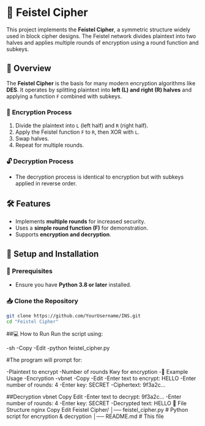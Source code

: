 
# 🔐 Feistel Cipher

This project implements the **Feistel Cipher**, a symmetric structure widely used in block cipher designs. The Feistel network divides plaintext into two halves and applies multiple rounds of encryption using a round function and subkeys.

## 📜 Overview
The **Feistel Cipher** is the basis for many modern encryption algorithms like **DES**. It operates by splitting plaintext into **left (L) and right (R) halves** and applying a function `F` combined with subkeys.

### 🔑 **Encryption Process**
1. Divide the plaintext into `L` (left half) and `R` (right half).
2. Apply the Feistel function `F` to `R`, then XOR with `L`.
3. Swap halves.
4. Repeat for multiple rounds.

### 🔓 **Decryption Process**
- The decryption process is identical to encryption but with subkeys applied in reverse order.

## 🛠️ Features
- Implements **multiple rounds** for increased security.
- Uses a **simple round function (F)** for demonstration.
- Supports **encryption and decryption**.

## 🚀 Setup and Installation
### 📌 Prerequisites
- Ensure you have **Python 3.8 or later** installed.

### 📥 Clone the Repository
```sh
git clone https://github.com/YourUsername/INS.git
cd "Feistel Cipher"
```

##💻 How to Run
Run the script using:

-sh
-Copy
-Edit
-python feistel_cipher.py  

#The program will prompt for:

-Plaintext to encrypt
-Number of rounds
Kwy for encryption
-📝 Example Usage
-Encryption
-vbnet
-Copy
-Edit
-Enter text to encrypt: HELLO
-Enter number of rounds: 4
-Enter key: SECRET
-Ciphertext: 9f3a2c...

##Decryption
vbnet
Copy
Edit
-Enter text to decrypt: 9f3a2c...
-Enter number of rounds: 4
-Enter key: SECRET
-Decrypted text: HELLO
📂 File Structure
nginx
Copy
Edit
Feistel Cipher/
│── feistel_cipher.py   # Python script for encryption & decryption
│── README.md           # This file
